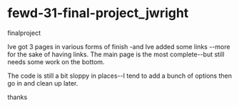 # fewd-31-final-project_jwright
finalproject

Ive got 3 pages in various forms of finish -and Ive added some links --more for the sake of having links.
The main page is the most complete--but still needs some work on the bottom.

The code is still a bit sloppy in places--I tend to add a bunch of options then go in and clean up later.


thanks
